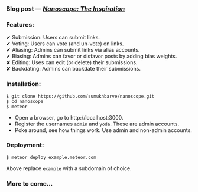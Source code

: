 ### Blog post &mdash; [***Nanoscope: The Inspiration***](http://blog.crispq.com/2015/11/nanoscope-inspiration.html)

### Features:
✔ Submission: Users can submit links.  
✔ Voting: Users can vote (and un-vote) on links.  
✔ Aliasing: Admins can submit links via alias accounts.  
✔ Biasing: Admins can favor or disfavor posts by adding bias weights.  
✘ Editing: Uses can edit (or delete) their submissions.  
✘ Backdating: Admins can backdate their submissions.   

### Installation:
```
$ git clone https://github.com/sumukhbarve/nanoscope.git
$ cd nanoscope
$ meteor
```
- Open a browser, go to http://localhost:3000.
- Register the usernames `admin` and `yoda`. These are admin accounts.
- Poke around, see how things work. Use admin and non-admin accounts.

### Deployment:
```
$ meteor deploy example.meteor.com
```
Above replace `example` with a subdomain of choice.

### More to come...
